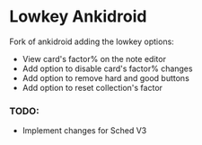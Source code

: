 # Lowkey Ankidroid

Fork of ankidroid adding the lowkey options:

* View card's factor% on the note editor
* Add option to disable card's factor% changes
* Add option to remove hard and good buttons
* Add option to reset collection's factor

### TODO:
* Implement changes for Sched V3
